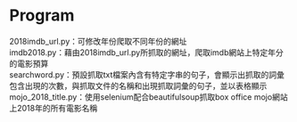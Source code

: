 # Program
2018imdb_url.py：可修改年份爬取不同年份的網址  
imdb2018.py：藉由2018imdb_url.py所抓取的網址，爬取imdb網站上特定年分的電影預算  
searchword.py：預設抓取txt檔案內含有特定字串的句子，會顯示出抓取的詞彙包含出現的次數，與抓取文件的名稱和出現抓取詞彙的句子，並以表格顯示  
mojo_2018_title.py：使用selenium配合beautifulsoup抓取box office mojo網站上2018年的所有電影名稱
